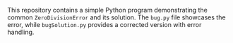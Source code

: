 This repository contains a simple Python program demonstrating the common `ZeroDivisionError` and its solution. The `bug.py` file showcases the error, while `bugSolution.py` provides a corrected version with error handling.